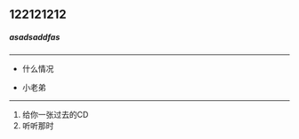 ## 122121212
##### asadsaddfas

****************************
- 什么情况
+ 小老弟
---------------------------------------
1. 给你一张过去的CD
2. 听听那时